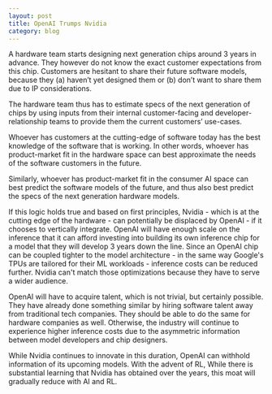 ```yaml
---
layout: post
title: OpenAI Trumps Nvidia
category: blog
---
```


A hardware team starts designing next generation chips around 3 years in advance. They however do not know the exact customer expectations from this chip. Customers are hesitant to share their future software models, because they (a) haven’t yet designed them or (b) don’t want to share them due to IP considerations.

The hardware team thus has to estimate specs of the next generation of chips by using inputs from their internal customer-facing and developer-relationship teams to provide them the current customers’ use-cases.

Whoever has customers at the cutting-edge of software today has the best knowledge of the software that is working. In other words, whoever has product-market fit in the hardware space can best approximate the needs of the software customers in the future.

Similarly, whoever has product-market fit in the consumer AI space can best predict the software models of the future, and thus also best predict the specs of the next generation hardware models.

If this logic holds true and based on first principles, Nvidia - which is at the cutting edge of the hardware - can potentially be displaced by OpenAI - if it chooses to vertically integrate. OpenAI will have enough scale on the inference that it can afford investing into building its own inference chip for a model that they will develop 3 years down the line. Since an OpenAI chip can be coupled tighter to the model architecture - in the same way Google's TPUs are tailored for their ML workloads - inference costs can be reduced further. Nvidia can't match those optimizations because they have to serve a wider audience.

OpenAI will have to acquire talent, which is not trivial, but certainly possible. They have already done something similar by hiring software talent away from traditional tech companies. They should be able to do the same for hardware companies as well. Otherwise, the industry will continue to experience higher inference costs due to the asymmetric information between model developers and chip designers.

While Nvidia continues to innovate in this duration, OpenAI can withhold information of its upcoming models. With the advent of RL,  While there is substantial learning that Nvidia has obtained over the years, this moat will gradually reduce with AI and RL.